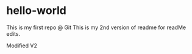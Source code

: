 # hello-world
This is my first repo @ Git
This is my 2nd version of readme for readMe edits. 

Modified V2
